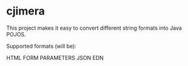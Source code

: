 # cjimera


This project makes it easy to convert different string formats into Java POJOS.

Supported formats (will be):

HTML FORM PARAMETERS
JSON
EDN

